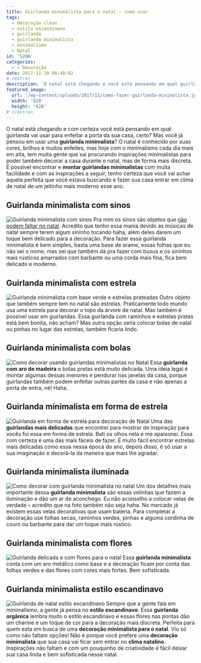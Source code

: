 ```yaml
---
title: Guirlanda minimalista para o natal - como usar
tags:
  - decoração clean
  - estilo escandinavo
  - guirlanda
  - guirlanda minimalista
  - minimalismo
  - Natal
id: '5286'
categories:
  - - Decoração
date: 2017-11-30 08:48:02
# <extra>
description: 'O natal está chegando e você está pensando em qual guirlanda usar para enfeitar a porta da sua casa? Você já pensou em usar uma guirlanda minimalista?'
featured_image: 
  url: '/wp-content/uploads/2017/11/como-fazer-guirlanda-minimalista.jpg'
  width: '828'
  height: '828'
# </extra>
---
```


O natal está chegando e com certeza você está pensando em qual guirlanda vai usar para enfeitar a porta da sua casa, certo? Mas você já pensou em usar uma **guirlanda minimalista**? O natal é conhecido por suas cores, brilhos e muitos enfeites, mas hoje com o minimalismo cada dia mais em alta, tem muita gente que sai procurando inspirações minimalistas para poder também decorar a casa durante o natal, mas de forma mais discreta. É possível encontrar e **montar guirlandas minimalistas** com muita facilidade e com as inspirações a seguir, tenho certeza que você vai achar aquela perfeita que você estava buscando e fazer sua casa entrar em clima de natal de um jeitinho mais moderno esse ano.

## Guirlanda minimalista com sinos

![Guirlanda minimalista com sinos](/wp-content/uploads/2017/11/como-fazer-guirlanda-minimalista.jpg) Pra mim os sinos são objetos que [não podem faltar no natal](http://natalia.blog.br/o-que-nao-pode-faltar-no-natal/). Acredito que tenho essa mania devido as músicas de natal sempre terem algum sininho tocando haha, além deles darem um toque bem delicado para a decoração. Para fazer essa guirlanda minimalista é bem simples, basta uma base de arame, essas folhas que eu não sei o nome, mas sei que também dá pra fazer com buxus e os sininhos mais rústicos amarrados com barbante ou uma corda mais fina, fica bem delicado e moderno.

## Guirlanda minimalista com estrela

![Guirlanda minimalista com base verde e estrelas prateadas](/wp-content/uploads/2017/11/decoração-com-guirlanda-minimalista.jpg) Outro objeto que também sempre tem no natal são estrelas. Praticamente todo mundo usa uma estrela para decorar o topo da árvore de natal. Mas também é possível usar em guirlandas. Essa guirlanda com raminhos e estrelas pratas está bem bonita, não acham? Mas outra opção seria colocar bolas de natal ou pinhas no lugar das estrelas, também ficaria lindo.

## Guirlanda minimalista com bolas

![Como decorar usando guirlandas minimalistas no Natal](/wp-content/uploads/2017/11/guirlanda-minimalista-na-decoração.jpg) Essa **guirlanda com aro de madeira** e bolas pretas está muito delicada. Uma ideia legal é montar algumas dessas menores e pendurar nas janelas da casa, porque guirlandas também podem enfeitar outras partes da casa e não apenas a porta de entra, né! Haha.

## Guirlanda minimalista em forma de estrela

![Guirlanda em forma de estrela para decoração de Natal](/wp-content/uploads/2017/11/guirlanda-geometrica-para-o-natal.jpg) Uma das **guirlandas mais delicadas** que encontrei para mostrar de inspiração para vocês foi essa em forma de estrela. Bati os olhos nela e me apaixonei. Essa com certeza é uma das mais fáceis de fazer. É muito fácil encontrar estrelas mais delicadas como essa nessa época do ano, depois disso, é só usar a sua imaginação e decorá-la da maneira que mais lhe agradar.

## Guirlanda minimalista iluminada

![Como decorar com guirlanda minimalista no natal](/wp-content/uploads/2017/11/como-decorar-com-guirlanda-minimalista.jpg) Um dos detalhes mais importante dessa **guirlanda minimalista** são essas velinhas que fazem a iluminação e dão um ar de aconchego. Eu não aconselho a colocar velas de verdade – acredito que na foto também não seja haha. No mercado já existem essas velas decorativas que usam bateria. Para completar a decoração use folhas secas, raminhos verdes, pinhas e alguma cordinha de couro ou barbante para dar um toque mais rústico.

## Guirlanda minimalista com flores

![Guirlanda delicada e com flores para o natal](/wp-content/uploads/2017/11/decoração-minimalista-para-o-natal.jpg) Essa **guirlanda minimalista** conta com um aro metálico como base e a decoração ficam por conta das folhas verdes e das flores com cores mais fortes. Bem sofisticada.

## Guirlanda minimalista estilo escandinavo

![Guirlanda de natal estilo escandinavo ](/wp-content/uploads/2017/11/decoração-natalina-escandinavo.jpg) Sempre que a gente fala em minimalismo, a gente já pensa no **estilo escandinavo**. Essa **guirlanda orgânica** lembra muito o estilo escandinavo e essas flores nas pontas dão um charme e um toque de cor para a decoração mais discreta. Perfeita para quem esta em busca de uma **decoração minimalista para o natal**. Viu só como não faltam opções! Não é porque você prefere uma **decoração minimalista** que sua casa vai ficar sem entrar no **clima natalino**. Inspirações não faltam e com um pouquinho de criatividade é fácil deixar sua casa linda e bem sofisticada nesse natal.
